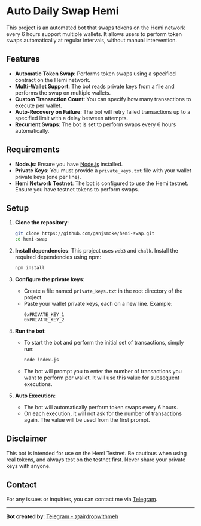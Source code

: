 
# Auto Daily Swap Hemi

This project is an automated bot that swaps tokens on the Hemi network every 6 hours support multiple wallets. It allows users to perform token swaps automatically at regular intervals, without manual intervention.

## Features
- **Automatic Token Swap**: Performs token swaps using a specified contract on the Hemi network.
- **Multi-Wallet Support**: The bot reads private keys from a file and performs the swap on multiple wallets.
- **Custom Transaction Count**: You can specify how many transactions to execute per wallet.
- **Auto-Recovery on Failure**: The bot will retry failed transactions up to a specified limit with a delay between attempts.
- **Recurrent Swaps**: The bot is set to perform swaps every 6 hours automatically.

## Requirements

- **Node.js**: Ensure you have [Node.js](https://nodejs.org/en/) installed.
- **Private Keys**: You must provide a `private_keys.txt` file with your wallet private keys (one per line).
- **Hemi Network Testnet**: The bot is configured to use the Hemi testnet. Ensure you have testnet tokens to perform swaps.

## Setup

1. **Clone the repository**:
   ```bash
   git clone https://github.com/ganjsmoke/hemi-swap.git
   cd hemi-swap
   ```

2. **Install dependencies**:
   This project uses `web3` and `chalk`. Install the required dependencies using npm:
   ```bash
   npm install
   ```

3. **Configure the private keys**:
   - Create a file named `private_keys.txt` in the root directory of the project.
   - Paste your wallet private keys, each on a new line. Example:
     ```
     0xPRIVATE_KEY_1
     0xPRIVATE_KEY_2
     ```

4. **Run the bot**:
   - To start the bot and perform the initial set of transactions, simply run:
     ```bash
     node index.js
     ```
   - The bot will prompt you to enter the number of transactions you want to perform per wallet. It will use this value for subsequent executions.

5. **Auto Execution**:
   - The bot will automatically perform token swaps every 6 hours.
   - On each execution, it will not ask for the number of transactions again. The value will be used from the first prompt.


## Disclaimer

This bot is intended for use on the Hemi Testnet. Be cautious when using real tokens, and always test on the testnet first. Never share your private keys with anyone.

## Contact

For any issues or inquiries, you can contact me via [Telegram](https://t.me/airdropwithmeh).

---

**Bot created by**: [Telegram - @airdropwithmeh](https://t.me/airdropwithmeh)

